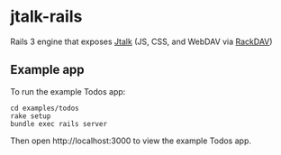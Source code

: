 # jtalk-rails

Rails 3 engine that exposes [Jtalk](http://jtalk-project.org/) (JS, CSS, and WebDAV via [RackDAV](https://github.com/georgi/rack_dav))

## Example app

To run the example Todos app:

    cd examples/todos
    rake setup
    bundle exec rails server

Then open http://localhost:3000 to view the example Todos app.
